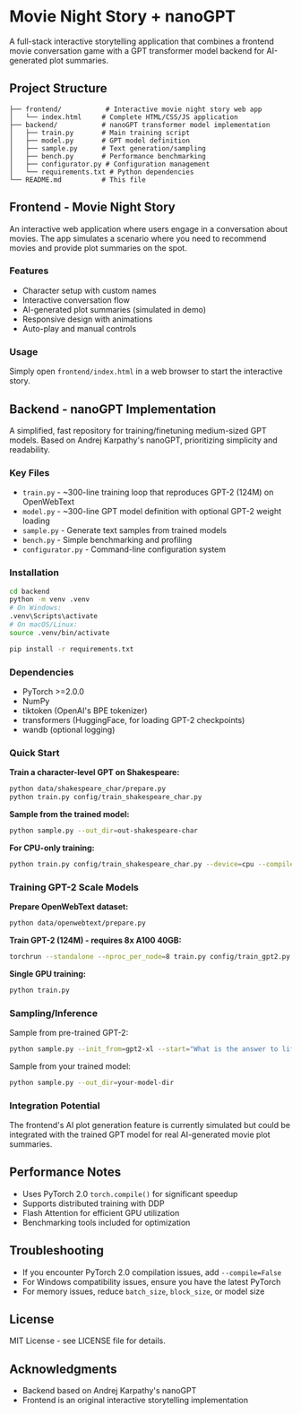 # Movie Night Story + nanoGPT

A full-stack interactive storytelling application that combines a frontend movie conversation game with a GPT transformer model backend for AI-generated plot summaries.

## Project Structure

```
├── frontend/           # Interactive movie night story web app
│   └── index.html     # Complete HTML/CSS/JS application
├── backend/           # nanoGPT transformer model implementation
│   ├── train.py       # Main training script
│   ├── model.py       # GPT model definition
│   ├── sample.py      # Text generation/sampling
│   ├── bench.py       # Performance benchmarking
│   ├── configurator.py # Configuration management
│   └── requirements.txt # Python dependencies
└── README.md          # This file
```

## Frontend - Movie Night Story

An interactive web application where users engage in a conversation about movies. The app simulates a scenario where you need to recommend movies and provide plot summaries on the spot.

### Features

- Character setup with custom names
- Interactive conversation flow
- AI-generated plot summaries (simulated in demo)
- Responsive design with animations
- Auto-play and manual controls

### Usage

Simply open `frontend/index.html` in a web browser to start the interactive story.

## Backend - nanoGPT Implementation

A simplified, fast repository for training/finetuning medium-sized GPT models. Based on Andrej Karpathy's nanoGPT, prioritizing simplicity and readability.

### Key Files

- `train.py` - ~300-line training loop that reproduces GPT-2 (124M) on OpenWebText
- `model.py` - ~300-line GPT model definition with optional GPT-2 weight loading
- `sample.py` - Generate text samples from trained models
- `bench.py` - Simple benchmarking and profiling
- `configurator.py` - Command-line configuration system

### Installation

```bash
cd backend
python -m venv .venv
# On Windows:
.venv\Scripts\activate
# On macOS/Linux:
source .venv/bin/activate

pip install -r requirements.txt
```

### Dependencies

- PyTorch >=2.0.0
- NumPy
- tiktoken (OpenAI's BPE tokenizer)
- transformers (HuggingFace, for loading GPT-2 checkpoints)
- wandb (optional logging)

### Quick Start

**Train a character-level GPT on Shakespeare:**

```bash
python data/shakespeare_char/prepare.py
python train.py config/train_shakespeare_char.py
```

**Sample from the trained model:**

```bash
python sample.py --out_dir=out-shakespeare-char
```

**For CPU-only training:**

```bash
python train.py config/train_shakespeare_char.py --device=cpu --compile=False --eval_iters=20 --log_interval=1 --block_size=64 --batch_size=12 --n_layer=4 --n_head=4 --n_embd=128 --max_iters=2000 --lr_decay_iters=2000 --dropout=0.0
```

### Training GPT-2 Scale Models

**Prepare OpenWebText dataset:**

```bash
python data/openwebtext/prepare.py
```

**Train GPT-2 (124M) - requires 8x A100 40GB:**

```bash
torchrun --standalone --nproc_per_node=8 train.py config/train_gpt2.py
```

**Single GPU training:**

```bash
python train.py
```

### Sampling/Inference

Sample from pre-trained GPT-2:

```bash
python sample.py --init_from=gpt2-xl --start="What is the answer to life, the universe, and everything?" --num_samples=5 --max_new_tokens=100
```

Sample from your trained model:

```bash
python sample.py --out_dir=your-model-dir
```

### Integration Potential

The frontend's AI plot generation feature is currently simulated but could be integrated with the trained GPT model for real AI-generated movie plot summaries.

## Performance Notes

- Uses PyTorch 2.0 `torch.compile()` for significant speedup
- Supports distributed training with DDP
- Flash Attention for efficient GPU utilization
- Benchmarking tools included for optimization

## Troubleshooting

- If you encounter PyTorch 2.0 compilation issues, add `--compile=False`
- For Windows compatibility issues, ensure you have the latest PyTorch
- For memory issues, reduce `batch_size`, `block_size`, or model size

## License

MIT License - see LICENSE file for details.

## Acknowledgments

- Backend based on Andrej Karpathy's nanoGPT
- Frontend is an original interactive storytelling implementation
